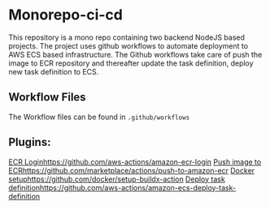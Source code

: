 # Monorepo-ci-cd
This repository is a mono repo containing two backend NodeJS based projects. The project uses github workflows to automate deployment to AWS ECS based infrastructure. 
The Github workflows take care of push the image to ECR repository and thereafter update the task definition, deploy new task definition to ECS. 

## Workflow Files
The Workflow files can be found in `.github/workflows` 

## Plugins: 
[ECR Login](https://github.com/aws-actions/amazon-ecr-login)https://github.com/aws-actions/amazon-ecr-login
[Push image to ECR](https://github.com/marketplace/actions/push-to-amazon-ecr)https://github.com/marketplace/actions/push-to-amazon-ecr
[Docker setup](https://github.com/docker/setup-buildx-action)https://github.com/docker/setup-buildx-action
[Deploy task definition](https://github.com/aws-actions/amazon-ecs-deploy-task-definition)https://github.com/aws-actions/amazon-ecs-deploy-task-definition
